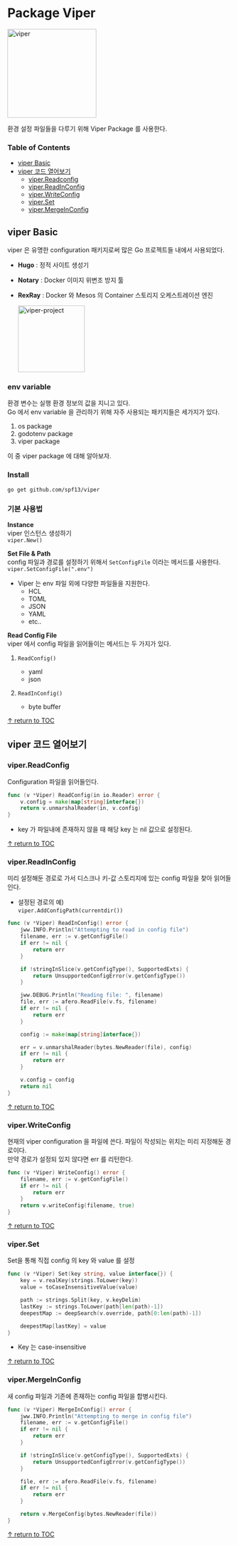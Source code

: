 # Package Viper  
<img width="200" alt="viper" src="https://user-images.githubusercontent.com/48475824/77227394-683f6000-6bc3-11ea-814e-d425c6429fe0.png">

환경 설정 파일들을 다루기 위해 Viper Package 를 사용한다.

### Table of Contents
* [viper Basic](#viper-basic)
* [viper 코드 열어보기](#viper-코드-열어보기)
    * [viper.Readconfig](#viperreadconfig)
    * [viper.ReadInConfig](#viperreadinconfig)
    * [viper.WriteConfig](#viperwriteconfig)
    * [viper.Set](#viperset)
    * [viper.MergeInConfig](#vipermergeinconfig)

## viper Basic
viper 은 유명한 configuration 패키지로써 많은 Go 프로젝트들 내에서 사용되었다. 

* **Hugo** : 정적 사이트 생성기
* **Notary** : Docker 이미지 위변조 방지 툴
* **RexRay** : Docker 와 Mesos 의 Container 스토리지 오케스트레이션 엔진 

  <img width="150" alt="viper-project" src="https://user-images.githubusercontent.com/48475824/77227225-016d7700-6bc2-11ea-8cfe-31c9724cd2c5.png">

### env variable
환경 변수는 실행 환경 정보의 값을 지니고 있다.  
Go 에서 env variable 을 관리하기 위해 자주 사용되는 패키지들은 세가지가 있다.
1. os package
1. godotenv package
1. viper package

이 중 viper package 에 대해 알아보자.

### Install
```go get github.com/spf13/viper```

### 기본 사용법
**Instance**  
viper 인스턴스 생성하기  
```viper.New()```

**Set File & Path**  
config 파일과 경로를 설정하기 위해서 ```SetConfigFile``` 이라는 메서드를 사용한다.  
```viper.SetConfigFile(".env")```  
* Viper 는 env 파일 외에 다양한 파일들을 지원한다.
    * HCL
    * TOML
    * JSON
    * YAML
    * etc..

**Read Config File**   
viper 에서 config 파일을 읽어들이는 메서드는 두 가지가 있다. 
1. ```ReadConfig()```  
    * yaml
    * json

1. ```ReadInConfig()```  
    * byte buffer

[↑ return to TOC](#table-of-contents)


## viper 코드 열어보기
### viper.ReadConfig
Configuration 파일을 읽어들인다.  
```go
func (v *Viper) ReadConfig(in io.Reader) error {
    v.config = make(map[string]interface{})
    return v.unmarshalReader(in, v.config)
}
```
* key 가 파일내에 존재하지 않을 때 해당 key 는 nil 값으로 설정된다.

[↑ return to TOC](#table-of-contents)


### viper.ReadInConfig
미리 설정해둔 경로로 가서 디스크나 키-값 스토리지에 있는 config 파일을 찾아 읽어들인다.
* 설정된 경로의 예)  
```viper.AddConfigPath(currentdir())```
```go
func (v *Viper) ReadInConfig() error {
	jww.INFO.Println("Attempting to read in config file")
	filename, err := v.getConfigFile()
	if err != nil {
		return err
	}

	if !stringInSlice(v.getConfigType(), SupportedExts) {
		return UnsupportedConfigError(v.getConfigType())
	}

	jww.DEBUG.Println("Reading file: ", filename)
	file, err := afero.ReadFile(v.fs, filename)
	if err != nil {
		return err
	}

	config := make(map[string]interface{})

	err = v.unmarshalReader(bytes.NewReader(file), config)
	if err != nil {
		return err
	}

	v.config = config
	return nil
}
```

[↑ return to TOC](#table-of-contents)


### viper.WriteConfig
현재의 viper configuration 을 파일에 쓴다. 파일이 작성되는 위치는 미리 지정해둔 경로이다.  
만약 경로가 설정되 있지 않다면 err 를 리턴한다.
```go
func (v *Viper) WriteConfig() error {
	filename, err := v.getConfigFile()
	if err != nil {
		return err
	}
	return v.writeConfig(filename, true)
}
```

[↑ return to TOC](#table-of-contents)


### viper.Set
Set을 통해 직접 config 의 key 와 value 를 설정
```go
func (v *Viper) Set(key string, value interface{}) {
	key = v.realKey(strings.ToLower(key))
	value = toCaseInsensitiveValue(value)

	path := strings.Split(key, v.keyDelim)
	lastKey := strings.ToLower(path[len(path)-1])
	deepestMap := deepSearch(v.override, path[0:len(path)-1])

	deepestMap[lastKey] = value
}
```

* Key 는 case-insensitive 

[↑ return to TOC](#table-of-contents)


### viper.MergeInConfig
새 config 파일과 기존에 존재하는 config 파일을 합병시킨다.
```go
func (v *Viper) MergeInConfig() error {
	jww.INFO.Println("Attempting to merge in config file")
	filename, err := v.getConfigFile()
	if err != nil {
		return err
	}

	if !stringInSlice(v.getConfigType(), SupportedExts) {
		return UnsupportedConfigError(v.getConfigType())
	}

	file, err := afero.ReadFile(v.fs, filename)
	if err != nil {
		return err
	}

	return v.MergeConfig(bytes.NewReader(file))
}
```

[↑ return to TOC](#table-of-contents)

